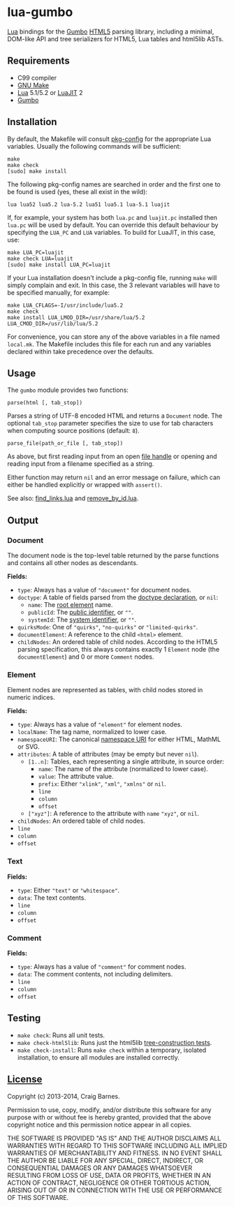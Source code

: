 lua-gumbo
=========

[Lua] bindings for the [Gumbo][] [HTML5] parsing library, including a
minimal, DOM-like API and tree serializers for HTML5, Lua tables
and html5lib ASTs.

Requirements
------------

* C99 compiler
* [GNU Make]
* [Lua] 5.1/5.2 or [LuaJIT] 2
* [Gumbo][Gumbo installation]

Installation
------------

By default, the Makefile will consult [pkg-config] for the appropriate
Lua variables. Usually the following commands will be sufficient:

    make
    make check
    [sudo] make install

The following pkg-config names are searched in order and the first one
to be found is used (yes, these all exist in the wild):

    lua lua52 lua5.2 lua-5.2 lua51 lua5.1 lua-5.1 luajit

If, for example, your system has both `lua.pc` and `luajit.pc` installed
then `lua.pc` will be used by default. You can override this default
behaviour by specifying the `LUA_PC` and `LUA` variables. To build for
LuaJIT, in this case, use:

    make LUA_PC=luajit
    make check LUA=luajit
    [sudo] make install LUA_PC=luajit

If your Lua installation doesn't include a pkg-config file,
running `make` will simply complain and exit. In this case, the 3
relevant variables will have to be specified manually, for example:

    make LUA_CFLAGS=-I/usr/include/lua5.2
    make check
    make install LUA_LMOD_DIR=/usr/share/lua/5.2 LUA_CMOD_DIR=/usr/lib/lua/5.2

For convenience, you can store any of the above variables in a file
named `local.mk`. The Makefile includes this file for each run and any
variables declared within take precedence over the defaults.

Usage
-----

The `gumbo` module provides two functions:

`parse(html [, tab_stop])`

Parses a string of UTF-8 encoded HTML and returns a `Document` node. The
optional `tab_stop` parameter specifies the size to use for tab
characters when computing source positions (default: `8`).

`parse_file(path_or_file [, tab_stop])`

As above, but first reading input from an open [file handle] or opening
and reading input from a filename specified as a string.

Either function may return `nil` and an error message on failure, which
can either be handled explicitly or wrapped with `assert()`.

See also: [find_links.lua] and [remove_by_id.lua].

Output
------

### Document

The document node is the top-level table returned by the parse functions
and contains all other nodes as descendants.

**Fields:**

* `type`: Always has a value of `"document"` for document nodes.
* `doctype`: A table of fields parsed from the [doctype declaration], or `nil`:
  * `name`: The [root element] name.
  * `publicId`: The [public identifier], or `""`.
  * `systemId`: The [system identifier], or `""`.
* `quirksMode`: One of `"quirks"`, `"no-quirks"` or `"limited-quirks"`.
* `documentElement`: A reference to the child `<html>` element.
* `childNodes`: An ordered table of child nodes. According to the HTML5
  parsing specification, this always contains exactly 1 `Element` node
  (the `documentElement`) and 0 or more `Comment` nodes.

### Element

Element nodes are represented as tables, with child nodes stored in
numeric indices.

**Fields:**

* `type`: Always has a value of `"element"` for element nodes.
* `localName`: The tag name, normalized to lower case.
* `namespaceURI`: The canonical [namespace URI] for either HTML, MathML or SVG.
* `attributes`: A table of attributes (may be empty but never `nil`).
  * `[1..n]`: Tables, each representing a single attribute, in source order:
    * `name`: The name of the attribute (normalized to lower case).
    * `value`: The attribute value.
    * `prefix`: Either `"xlink"`, `"xml"`, `"xmlns"` or `nil`.
    * `line`
    * `column`
    * `offset`
  * `["xyz"]`: A reference to the attribute with `name` `"xyz"`, or `nil`.
* `childNodes`: An ordered table of child nodes.
* `line`
* `column`
* `offset`

### Text

**Fields:**

* `type`: Either `"text"` or `"whitespace"`.
* `data`: The text contents.
* `line`
* `column`
* `offset`

### Comment

**Fields:**

* `type`: Always has a value of `"comment"` for comment nodes.
* `data`: The comment contents, not including delimiters.
* `line`
* `column`
* `offset`

Testing
-------

* `make check`: Runs all unit tests.
* `make check-html5lib`: Runs just the html5lib [tree-construction tests].
* `make check-install`: Runs `make check` within a temporary, isolated
  installation, to ensure all modules are installed correctly.

[License]
---------

Copyright (c) 2013-2014, Craig Barnes.

Permission to use, copy, modify, and/or distribute this software for any
purpose with or without fee is hereby granted, provided that the above
copyright notice and this permission notice appear in all copies.

THE SOFTWARE IS PROVIDED "AS IS" AND THE AUTHOR DISCLAIMS ALL WARRANTIES
WITH REGARD TO THIS SOFTWARE INCLUDING ALL IMPLIED WARRANTIES OF
MERCHANTABILITY AND FITNESS. IN NO EVENT SHALL THE AUTHOR BE LIABLE FOR ANY
SPECIAL, DIRECT, INDIRECT, OR CONSEQUENTIAL DAMAGES OR ANY DAMAGES
WHATSOEVER RESULTING FROM LOSS OF USE, DATA OR PROFITS, WHETHER IN AN ACTION
OF CONTRACT, NEGLIGENCE OR OTHER TORTIOUS ACTION, ARISING OUT OF OR IN
CONNECTION WITH THE USE OR PERFORMANCE OF THIS SOFTWARE.


[License]: http://en.wikipedia.org/wiki/ISC_license "ISC License"
[Lua]: http://www.lua.org/
[LuaJIT]: http://luajit.org/
[HTML5]: http://www.whatwg.org/specs/web-apps/current-work/multipage/introduction.html#is-this-html5?
[DOM4]: https://dom.spec.whatwg.org/
[Gumbo]: https://github.com/google/gumbo-parser
[Gumbo installation]: https://github.com/google/gumbo-parser#installation
[GNU Make]: https://www.gnu.org/software/make/
[pkg-config]: https://en.wikipedia.org/wiki/Pkg-config
[file handle]: http://www.lua.org/manual/5.2/manual.html#6.8
[doctype declaration]: http://en.wikipedia.org/wiki/Document_type_declaration
[root element]: http://en.wikipedia.org/wiki/Root_element
[public identifier]: http://dom.spec.whatwg.org/#concept-doctype-publicid
[system identifier]: http://dom.spec.whatwg.org/#concept-doctype-systemid
[quirks mode]: http://dom.spec.whatwg.org/#concept-document-quirks
[namespace URI]: https://html.spec.whatwg.org/multipage/infrastructure.html#namespaces
[tree-construction tests]: https://github.com/html5lib/html5lib-tests/tree/master/tree-construction
[find_links.lua]: https://github.com/craigbarnes/lua-gumbo/blob/master/examples/find_links.lua
[remove_by_id.lua]: https://github.com/craigbarnes/lua-gumbo/blob/master/examples/remove_by_id.lua
